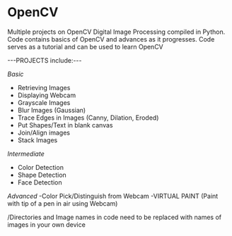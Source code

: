 # OpenCV

Multiple projects on OpenCV Digital Image Processing compiled in Python.
Code contains  basics of OpenCV and advances as it progresses. 
Code serves as a tutorial and can be used to learn OpenCV

---PROJECTS include:---

*Basic*
- Retrieving Images
- Displaying Webcam
- Grayscale Images
- Blur Images (Gaussian)
- Trace Edges in Images (Canny, Dilation, Eroded)
- Put Shapes/Text in blank canvas
- Join/Align images
- Stack Images

*Intermediate*
- Color Detection
- Shape Detection
- Face Detection

*Advanced*
-Color Pick/Distinguish from Webcam
-VIRTUAL PAINT (Paint with tip of a pen in air using Webcam)


/Directories and Image names in code need to be replaced with names of images in your own device

